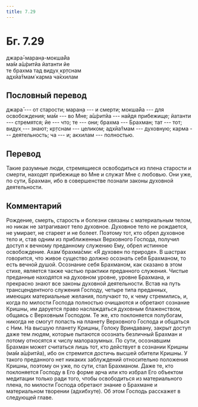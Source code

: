 ```yaml
---
title: 7.29
---
```


# Бг. 7.29
джара̄-маран̣а-мокша̄йа<br/>
ма̄м а̄ш́ритйа йатанти йе<br/>
те брахма тад видух̣ кр̣тснам<br/>
адхйа̄тмам̇ карма ча̄кхилам
## Пословный перевод

джара̄ --- от старости; маран̣а --- и смерти; мокша̄йа --- для
освобождения; ма̄м --- во Мне; а̄ш́ритйа --- найдя прибежище; йатанти ---
стремятся; йе --- что; те --- они; брахма --- Брахман; тат --- тот;
видух̣ --- знают; кр̣тснам --- целиком; адхйа̄тмам --- духовную; карма ---
деятельность; ча --- и; акхилам --- полностью.

## Перевод

Такие разумные люди, стремящиеся освободиться из плена старости и
смерти, находят прибежище во Мне и служат Мне с любовью. Они уже, по
сути, Брахман, ибо в совершенстве познали законы духовной деятельности.

## Комментарий

Рождение, смерть, старость и болезни связаны с материальным телом, но
никак не затрагивают тело духовное. Духовное тело не рождается, не
умирает, не стареет и не болеет. Поэтому тот, кто обрел духовное тело и,
став одним из приближенных Верховного Господа, получил доступ к вечному
преданному служению Ему, обрел истинное освобождение. Ахам̇ брахма̄сми: «Я
духовен по природе». В шастрах говорится, что живое существо должно
осознать себя Брахманом, то есть вечной душой. Осознание себя Брахманом,
как сказано в этом стихе, является также частью практики преданного
служения. Чистые преданные находятся на духовном уровне, уровне
Брахмана, и прекрасно знают все законы духовной деятельности. Встав на
путь трансцендентного служения Господу, четыре типа преданных, имеющих
материальные желания, получают то, к чему стремились, и, когда по
милости Господа полностью очищаются и обретают сознание Кришны, им
даруется право наслаждаться духовным блаженством, общаясь с Верховным
Господом. Те же, кто поклоняется полубогам, никогда не смогут попасть на
планету Верховного Господа и общаться с Ним. На высшую планету Кришны,
Голоку Вриндавану, закрыт доступ даже тем людям, которые пытаются
осознать безличный Брахман и потому относятся к числу малоразумных. По
сути, осознавшим Брахман может считаться лишь тот, кто действует в
сознании Кришны (ма̄м а̄ш́ритйа), ибо он стремится достичь высшей обители
Кришны. У такого преданного нет никаких заблуждений относительно
положения Кришны, поэтому он уже, по сути, стал Брахманом. Даже те, кто
поклоняется Господу в Его форме арча или кто избрал Его объектом
медитации только ради того, чтобы освободиться из материального плена,
по милости Господа обретают знание о Брахмане и материальном творении
(адхибхуте). Об этом Господь расскажет в следующей главе.
